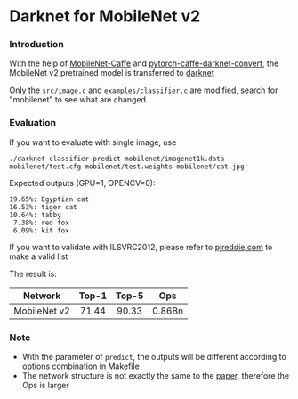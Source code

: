 # Darknet for MobileNet v2

### Introduction
With the help of [MobileNet-Caffe](https://github.com/shicai/MobileNet-Caffe) and [pytorch-caffe-darknet-convert](https://github.com/marvis/pytorch-caffe-darknet-convert), the MobileNet v2 pretrained model is transferred to [darknet](https://github.com/pjreddie/darknet/tree/815293875c25774b07ec52a811793e04313e4b4a)

Only the `src/image.c` and `examples/classifier.c` are modified, search for "mobilenet" to see what are changed

### Evaluation
If you want to evaluate with single image, use

`./darknet classifier predict mobilenet/imagenet1k.data mobilenet/test.cfg mobilenet/test.weights mobilenet/cat.jpg`

Expected outputs (GPU=1, OPENCV=0):

```
19.65%: Egyptian cat
16.53%: tiger cat
10.64%: tabby
 7.38%: red fox
 6.09%: kit fox
```

If you want to validate with ILSVRC2012, please refer to [pjreddie.com](https://pjreddie.com/darknet/imagenet/) to make a valid list

The result is:

Network|Top-1|Top-5|Ops
:---:|:---:|:---:|:---:
MobileNet v2| 71.44| 90.33| 0.86Bn

### Note

- With the parameter of `predict`, the outputs will be different according to options combination in Makefile
- The network structure is not exactly the same to the [paper](https://arxiv.org/abs/1801.04381), therefore the Ops is larger
